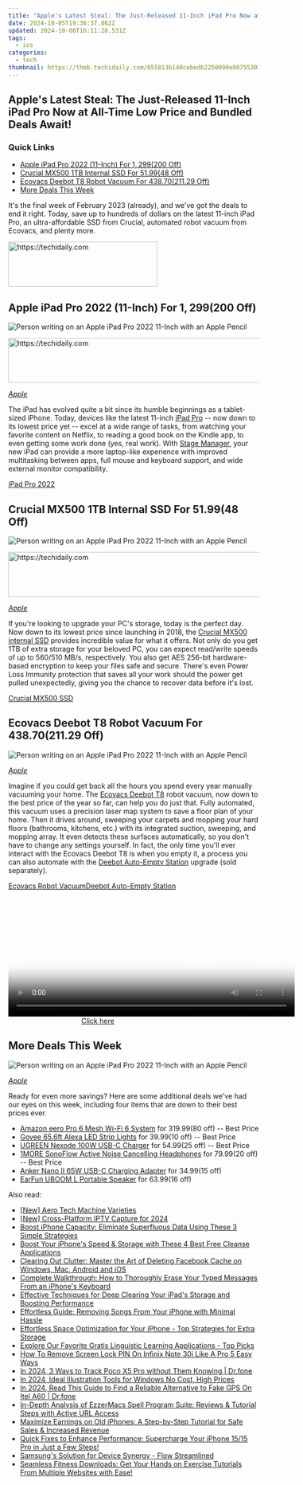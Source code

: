 ```yaml
---
title: "Apple's Latest Steal: The Just-Released 11-Inch iPad Pro Now at All-Time Low Price and Bundled Deals Await!"
date: 2024-10-05T19:36:37.862Z
updated: 2024-10-06T16:11:28.531Z
tags:
  - ios
categories:
  - tech
thumbnail: https://thmb.techidaily.com/655813b140cebedb2250090e80755301611474980aff8421c8d4c222923ee3bc.jpg
---
```


## Apple's Latest Steal: The Just-Released 11-Inch iPad Pro Now at All-Time Low Price and Bundled Deals Await!

### Quick Links

* [Apple iPad Pro 2022 (11-Inch) For $1,299 ($200 Off)](https://www.howtogeek.com/874258/apples-11-inch-ipad-pro-drops-back-to-its-lowest-price-ever-plus-more-deals/#apple-ipad-pro-2022-11-inch-for-1-299-200-off)
* [Crucial MX500 1TB Internal SSD For $51.99 ($48 Off)](https://www.howtogeek.com/874258/apples-11-inch-ipad-pro-drops-back-to-its-lowest-price-ever-plus-more-deals/#crucial-mx500-1tb-internal-ssd-for-51-99-48-off)
* [Ecovacs Deebot T8 Robot Vacuum For $438.70 ($211.29 Off)](https://www.howtogeek.com/874258/apples-11-inch-ipad-pro-drops-back-to-its-lowest-price-ever-plus-more-deals/#ecovacs-deebot-t8-robot-vacuum-for-438-70-211-29-off)
* [More Deals This Week](https://audio-shaping.techidaily.com/new-the-future-of-filmmaking-techniques-for-automatic-audio-and-video-synchronization-for-2024/)

 It's the final week of February 2023 (already), and we've got the deals to end it right. Today, save up to hundreds of dollars on the latest 11-inch iPad Pro, an ultra-affordable SSD from Crucial, automated robot vacuum from Ecovacs, and plenty more.

<!-- affiliate ads begin -->
<a href="https://aligracehair.sjv.io/c/5597632/2036496/19272" target="_top" id="2036496">
  <img src="//a.impactradius-go.com/display-ad/19272-2036496" border="0" alt="https://techidaily.com" width="300" height="90"/>
</a>
<img height="0" width="0" src="https://aligracehair.sjv.io/i/5597632/2036496/19272" style="position:absolute;visibility:hidden;" border="0" />
<!-- affiliate ads end -->

##  Apple iPad Pro 2022 (11-Inch) For $1,299 ($200 Off)

![Person writing on an Apple iPad Pro 2022 11-Inch with an Apple Pencil](https://static1.howtogeekimages.com/wordpress/wp-content/uploads/2023/02/HTG-Deals-02.22.23-Apple-iPad-Pro-2022-11-Inch.png) 

<!-- affiliate ads begin -->
<a href="https://aligracehair.sjv.io/c/5597632/1885947/19272" target="_top" id="1885947">
  <img src="//a.impactradius-go.com/display-ad/19272-1885947" border="0" alt="https://techidaily.com" width="728" height="90"/>
</a>
<img height="0" width="0" src="https://aligracehair.sjv.io/i/5597632/1885947/19272" style="position:absolute;visibility:hidden;" border="0" />
<!-- affiliate ads end -->

_[Apple](https://www.amazon.com/dp/B0BJLF8XC2)_

 The iPad has evolved quite a bit since its humble beginnings as a tablet-sized iPhone. Today, devices like the latest 11-inch [iPad Pro](https://www.amazon.com/dp/B0BJLF8XC2?tag=htg-v2-5eil11f-20&ascsubtag=UUhtgUeUpU202599&asc%5Frefurl=https%3A%2F%2Fwww.howtogeek.com%2F874258%2Fapples-11-inch-ipad-pro-drops-back-to-its-lowest-price-ever-plus-more-deals%2F&asc%5Fcampaign=Short-Term) \-- now down to its lowest price yet -- excel at a wide range of tasks, from watching your favorite content on Netflix, to reading a good book on the Kindle app, to even getting some work done (yes, real work). With [Stage Manager](https://extra-skills.techidaily.com/new-instilling-illusions-blur-wonders-in-adobes-visual-staging-tools/), your new iPad can provide a more laptop-like experience with improved multitasking between apps, full mouse and keyboard support, and wide external monitor compatibility.

[iPad Pro 2022](https://www.amazon.com/dp/B0BJLF8XC2?tag=htg-v2-5eil11f-20&ascsubtag=UUhtgUeUpU202599&asc%5Frefurl=https%3A%2F%2Fwww.howtogeek.com%2F874258%2Fapples-11-inch-ipad-pro-drops-back-to-its-lowest-price-ever-plus-more-deals%2F&asc%5Fcampaign=Short-Term) 

##  Crucial MX500 1TB Internal SSD For $51.99 ($48 Off)

![Person writing on an Apple iPad Pro 2022 11-Inch with an Apple Pencil](https://static1.howtogeekimages.com/wordpress/wp-content/uploads/2023/02/HTG-Deals-02.22.23-Apple-iPad-Pro-2022-11-Inch.png) 

<!-- affiliate ads begin -->
<a href="https://aidotcom.pxf.io/c/5597632/2134502/19576" target="_top" id="2134502">
  <img src="//a.impactradius-go.com/display-ad/19576-2134502" border="0" alt="https://techidaily.com" width="672" height="90"/>
</a>
<img height="0" width="0" src="https://aidotcom.pxf.io/i/5597632/2134502/19576" style="position:absolute;visibility:hidden;" border="0" />
<!-- affiliate ads end -->

_[Apple](https://www.amazon.com/dp/B0BJLF8XC2)_

 If you're looking to upgrade your PC's storage, today is the perfect day. Now down to its lowest price since launching in 2018, the [Crucial MX500 internal SSD](https://www.amazon.com/dp/B078211KBB?tag=htg-v2-5eil11f-20&ascsubtag=UUhtgUeUpU202599&asc%5Frefurl=https%3A%2F%2Fwww.howtogeek.com%2F874258%2Fapples-11-inch-ipad-pro-drops-back-to-its-lowest-price-ever-plus-more-deals%2F&asc%5Fcampaign=Short-Term) provides incredible value for what it offers. Not only do you get 1TB of extra storage for your beloved PC, you can expect read/write speeds of up to 560/510 MB/s, respectively. You also get AES 256-bit hardware-based encryption to keep your files safe and secure. There's even Power Loss Immunity protection that saves all your work should the power get pulled unexpectedly, giving you the chance to recover data before it's lost.

[Crucial MX500 SSD](https://www.amazon.com/dp/B078211KBB?tag=htg-v2-5eil11f-20&ascsubtag=UUhtgUeUpU202599&asc%5Frefurl=https%3A%2F%2Fwww.howtogeek.com%2F874258%2Fapples-11-inch-ipad-pro-drops-back-to-its-lowest-price-ever-plus-more-deals%2F&asc%5Fcampaign=Short-Term) 

##  Ecovacs Deebot T8 Robot Vacuum For $438.70 ($211.29 Off)

![Person writing on an Apple iPad Pro 2022 11-Inch with an Apple Pencil](https://static1.howtogeekimages.com/wordpress/wp-content/uploads/2023/02/HTG-Deals-02.22.23-Apple-iPad-Pro-2022-11-Inch.png) 

_[Apple](https://www.amazon.com/dp/B0BJLF8XC2)_

 Imagine if you could get back all the hours you spend every year manually vacuuming your home. The [Ecovacs Deebot T8](https://www.amazon.com/dp/B08CSVDHTR?tag=htg-v2-5eil11f-20&ascsubtag=UUhtgUeUpU202599&asc%5Frefurl=https%3A%2F%2Fwww.howtogeek.com%2F874258%2Fapples-11-inch-ipad-pro-drops-back-to-its-lowest-price-ever-plus-more-deals%2F&asc%5Fcampaign=Short-Term) robot vacuum, now down to the best price of the year so far, can help you do just that. Fully automated, this vacuum uses a precision laser map system to save a floor plan of your home. Then it drives around, sweeping your carpets and mopping your hard floors (bathrooms, kitchens, etc.) with its integrated suction, sweeping, and mopping array. It even detects these surfaces automatically, so you don't have to change any settings yourself. In fact, the only time you'll ever interact with the Ecovacs Deebot T8 is when you empty it, a process you can also automate with the [Deebot Auto-Empty Station](https://www.amazon.com/dp/B08GHV4YFS?tag=htg-v2-5eil11f-20&ascsubtag=UUhtgUeUpU202599&asc%5Frefurl=https%3A%2F%2Fwww.howtogeek.com%2F874258%2Fapples-11-inch-ipad-pro-drops-back-to-its-lowest-price-ever-plus-more-deals%2F&asc%5Fcampaign=Short-Term) upgrade (sold separately).

[Ecovacs Robot Vacuum](https://www.amazon.com/dp/B08CSVDHTR?tag=htg-v2-5eil11f-20&ascsubtag=UUhtgUeUpU202599&asc%5Frefurl=https%3A%2F%2Fwww.howtogeek.com%2F874258%2Fapples-11-inch-ipad-pro-drops-back-to-its-lowest-price-ever-plus-more-deals%2F&asc%5Fcampaign=Short-Term)[Deebot Auto-Empty Station](https://www.amazon.com/dp/B08GHV4YFS?tag=htg-v2-5eil11f-20&ascsubtag=UUhtgUeUpU202599&asc%5Frefurl=https%3A%2F%2Fwww.howtogeek.com%2F874258%2Fapples-11-inch-ipad-pro-drops-back-to-its-lowest-price-ever-plus-more-deals%2F&asc%5Fcampaign=Short-Term) 

<!-- affiliate ads begin -->
<span id="1982461">
					<video width="576" height="240" style="cursor:pointer"
           poster="//a.impactradius-go.com/display-clicktoplayimage/1982461.png"
           onclick="if(!this.playClicked){this.play();this.setAttribute('controls',true);this.playClicked=true;}">
	   <source src="//a.impactradius-go.com/display-ad/22993-1982461">
	   <img src="//a.impactradius-go.com/display-clicktoplayimage/1982461.png" style="border: none; height: 100%; width: 100%; object-fit: contain">
	</video>
	<div style="width:360px;text-align:center"><a href="javascript:window.open(decodeURIComponent('https%3A%2F%2Fhomestyler.sjv.io%2Fc%2F5597632%2F1982461%2F22993'), '_blank');void(0);">Click here</a></div>
</span>
<img height="0" width="0" src="https://imp.pxf.io/i/5597632/1982461/22993" style="position:absolute;visibility:hidden;" border="0" />
<!-- affiliate ads end -->

##  More Deals This Week

![Person writing on an Apple iPad Pro 2022 11-Inch with an Apple Pencil](https://static1.howtogeekimages.com/wordpress/wp-content/uploads/2023/02/HTG-Deals-02.22.23-Apple-iPad-Pro-2022-11-Inch.png) 

_[Apple](https://www.amazon.com/dp/B0BJLF8XC2)_

 Ready for even more savings? Here are some additional deals we've had our eyes on this week, including four items that are down to their best prices ever.

* [Amazon eero Pro 6 Mesh Wi-Fi 6 System](https://www.amazon.com/dp/B085VNCZHZ?tag=htg-v2-5eil11f-20&ascsubtag=UUhtgUeUpU202599&asc%5Frefurl=https%3A%2F%2Fwww.howtogeek.com%2F874258%2Fapples-11-inch-ipad-pro-drops-back-to-its-lowest-price-ever-plus-more-deals%2F&asc%5Fcampaign=Short-Term) for $319.99 ($80 off) -- Best Price
* [Govee 65.6ft Alexa LED Strip Lights](https://www.amazon.com/dp/B083BG9NZV?tag=htg-v2-5eil11f-20&ascsubtag=UUhtgUeUpU202599&asc%5Frefurl=https%3A%2F%2Fwww.howtogeek.com%2F874258%2Fapples-11-inch-ipad-pro-drops-back-to-its-lowest-price-ever-plus-more-deals%2F&asc%5Fcampaign=Short-Term) for $39.99 ($10 off) -- Best Price
* [UGREEN Nexode 100W USB-C Charger](https://www.amazon.com/dp/B091Z6JNX4?tag=htg-v2-5eil11f-20&ascsubtag=UUhtgUeUpU202599&asc%5Frefurl=https%3A%2F%2Fwww.howtogeek.com%2F874258%2Fapples-11-inch-ipad-pro-drops-back-to-its-lowest-price-ever-plus-more-deals%2F&asc%5Fcampaign=Short-Term) for $54.99 ($25 off) -- Best Price
* [1MORE SonoFlow Active Noise Cancelling Headphones](https://www.amazon.com/dp/B0B7NBXWDV?tag=htg-v2-5eil11f-20&ascsubtag=UUhtgUeUpU202599&asc%5Frefurl=https%3A%2F%2Fwww.howtogeek.com%2F874258%2Fapples-11-inch-ipad-pro-drops-back-to-its-lowest-price-ever-plus-more-deals%2F&asc%5Fcampaign=Short-Term) for $79.99 ($20 off) -- Best Price
* [Anker Nano II 65W USB-C Charging Adapter](https://www.amazon.com/dp/B08T5QN2TR?tag=htg-v2-5eil11f-20&ascsubtag=UUhtgUeUpU202599&asc%5Frefurl=https%3A%2F%2Fwww.howtogeek.com%2F874258%2Fapples-11-inch-ipad-pro-drops-back-to-its-lowest-price-ever-plus-more-deals%2F&asc%5Fcampaign=Short-Term) for $34.99 ($15 off)
* [EarFun UBOOM L Portable Speaker](https://www.amazon.com/dp/B0B1PJ5SQ7?tag=htg-v2-5eil11f-20&ascsubtag=UUhtgUeUpU202599&asc%5Frefurl=https%3A%2F%2Fwww.howtogeek.com%2F874258%2Fapples-11-inch-ipad-pro-drops-back-to-its-lowest-price-ever-plus-more-deals%2F&asc%5Fcampaign=Short-Term) for $63.99 ($16 off)

<ins class="adsbygoogle"
     style="display:block"
     data-ad-format="autorelaxed"
     data-ad-client="ca-pub-7571918770474297"
     data-ad-slot="1223367746"></ins>

<ins class="adsbygoogle"
     style="display:block"
     data-ad-client="ca-pub-7571918770474297"
     data-ad-slot="8358498916"
     data-ad-format="auto"
     data-full-width-responsive="true"></ins>

<span class="atpl-alsoreadstyle">Also read:</span>
<div><ul>
<li><a href="https://extra-information.techidaily.com/new-aero-tech-machine-varieties/"><u>[New] Aero Tech Machine Varieties</u></a></li>
<li><a href="https://video-screen-grab.techidaily.com/new-cross-platform-iptv-capture-for-2024/"><u>[New] Cross-Platform IPTV Capture for 2024</u></a></li>
<li><a href="https://os-tips.techidaily.com/boost-iphone-capacity-eliminate-superfluous-data-using-these-3-simple-strategies/"><u>Boost iPhone Capacity: Eliminate Superfluous Data Using These 3 Simple Strategies</u></a></li>
<li><a href="https://os-tips.techidaily.com/boost-your-iphones-speed-and-storage-with-these-4-best-free-cleanse-applications/"><u>Boost Your iPhone's Speed & Storage with These 4 Best Free Cleanse Applications</u></a></li>
<li><a href="https://os-tips.techidaily.com/clearing-out-clutter-master-the-art-of-deleting-facebook-cache-on-windows-mac-android-and-ios/"><u>Clearing Out Clutter: Master the Art of Deleting Facebook Cache on Windows, Mac, Android and iOS</u></a></li>
<li><a href="https://os-tips.techidaily.com/complete-walkthrough-how-to-thoroughly-erase-your-typed-messages-from-an-iphones-keyboard/"><u>Complete Walkthrough: How to Thoroughly Erase Your Typed Messages From an iPhone's Keyboard</u></a></li>
<li><a href="https://os-tips.techidaily.com/effective-techniques-for-deep-clearing-your-ipads-storage-and-boosting-performance/"><u>Effective Techniques for Deep Clearing Your iPad's Storage and Boosting Performance</u></a></li>
<li><a href="https://os-tips.techidaily.com/effortless-guide-removing-songs-from-your-iphone-with-minimal-hassle/"><u>Effortless Guide: Removing Songs From Your iPhone with Minimal Hassle</u></a></li>
<li><a href="https://os-tips.techidaily.com/effortless-space-optimization-for-your-iphone-top-strategies-for-extra-storage/"><u>Effortless Space Optimization for Your iPhone - Top Strategies for Extra Storage</u></a></li>
<li><a href="https://techno-recovery.techidaily.com/explore-our-favorite-gratis-linguistic-learning-applications-top-picks/"><u>Explore Our Favorite Gratis Linguistic Learning Applications - Top Picks</u></a></li>
<li><a href="https://unlock-android.techidaily.com/how-to-remove-screen-lock-pin-on-infinix-note-30i-like-a-pro-5-easy-ways-by-drfone-android/"><u>How To Remove Screen Lock PIN On Infinix Note 30i Like A Pro 5 Easy Ways</u></a></li>
<li><a href="https://android-location-track.techidaily.com/in-2024-3-ways-to-track-poco-x5-pro-without-them-knowing-drfone-by-drfone-virtual-android/"><u>In 2024, 3 Ways to Track Poco X5 Pro without Them Knowing | Dr.fone</u></a></li>
<li><a href="https://fox-info.techidaily.com/in-2024-ideal-illustration-tools-for-windows-no-cost-high-prices/"><u>In 2024, Ideal Illustration Tools for Windows No Cost, High Prices</u></a></li>
<li><a href="https://phone-solutions.techidaily.com/in-2024-read-this-guide-to-find-a-reliable-alternative-to-fake-gps-on-itel-a60-drfone-by-drfone-virtual-android/"><u>In 2024, Read This Guide to Find a Reliable Alternative to Fake GPS On Itel A60 | Dr.fone</u></a></li>
<li><a href="https://win-howtos.techidaily.com/in-depth-analysis-of-ezzermacs-spell-program-suite-reviews-and-tutorial-steps-with-active-url-access/"><u>In-Depth Analysis of EzzerMacs Spell Program Suite: Reviews & Tutorial Steps with Active URL Access</u></a></li>
<li><a href="https://os-tips.techidaily.com/maximize-earnings-on-old-iphones-a-step-by-step-tutorial-for-safe-sales-and-increased-revenue/"><u>Maximize Earnings on Old iPhones: A Step-by-Step Tutorial for Safe Sales & Increased Revenue</u></a></li>
<li><a href="https://os-tips.techidaily.com/1723620242719-quick-fixes-to-enhance-performance-supercharge-your-iphone-1515-pro-in-just-a-few-steps/"><u>Quick Fixes to Enhance Performance: Supercharge Your iPhone 15/15 Pro in Just a Few Steps!</u></a></li>
<li><a href="https://win11-tips.techidaily.com/samsungs-solution-for-device-synergy-flow-streamlined/"><u>Samsung's Solution for Device Synergy - Flow Streamlined</u></a></li>
<li><a href="https://win-answers.techidaily.com/seamless-fitness-downloads-get-your-hands-on-exercise-tutorials-from-multiple-websites-with-ease/"><u>Seamless Fitness Downloads: Get Your Hands on Exercise Tutorials From Multiple Websites with Ease!</u></a></li>
</ul></div>

